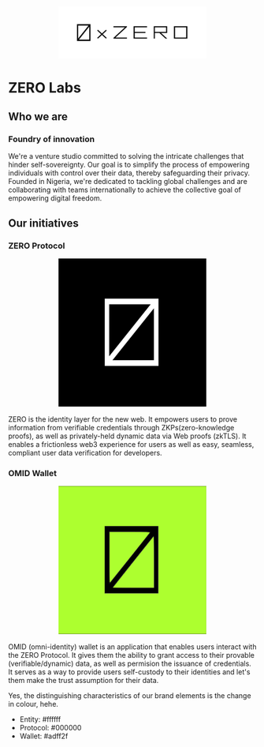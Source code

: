 <p align="center">
  <img src="../assets/logo-banner.png" width="300" alt="0xzero.org" />
</p>

# ZERO Labs

## Who we are

### Foundry of innovation

We're a venture studio committed to solving the intricate challenges that hinder self-sovereignty. Our goal is to simplify the process of empowering individuals with control over their data, thereby safeguarding their privacy. Founded in Nigeria, we're dedicated to tackling global challenges and are collaborating with teams internationally to achieve the collective goal of empowering digital freedom.

## Our initiatives

### ZERO Protocol

<p align="center">
  <img src="../assets/logo-icon-1.png" width="300" alt="0xzero.org" />
</p>

ZERO is the identity layer for the new web. It empowers users to prove information from verifiable credentials through ZKPs(zero-knowledge proofs), as well as privately-held dynamic data via Web proofs (zkTLS). It enables a frictionless web3 experience for users as well as easy, seamless, compliant user data verification for developers.

###  OMID Wallet

<p align="center">
  <img src="../assets/logo.png" width="300" alt="0xzero.org" />
</p>

OMID (omni-identity) wallet is an application that enables users interact with the ZERO Protocol. It gives them the ability to grant access to their provable (verifiable/dynamic) data, as well as permision the issuance of credentials. It serves as a way to provide users self-custody to their identities and let's them make the trust assumption for their data.

Yes, the distinguishing characteristics of our brand elements is the change in colour, hehe.

 * Entity: #ffffff
 * Protocol: #000000
 * Wallet: #adff2f
